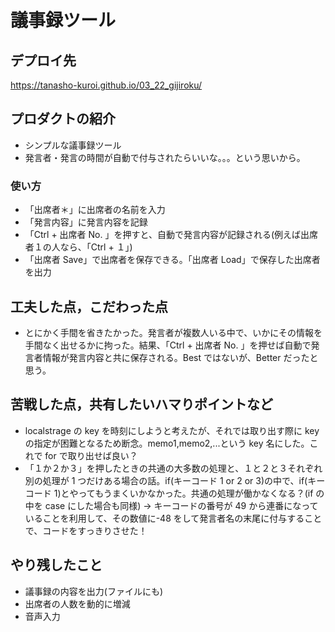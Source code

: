 # 議事録ツール

## デプロイ先

https://tanasho-kuroi.github.io/03_22_gijiroku/

## プロダクトの紹介

-  シンプルな議事録ツール
-  発言者・発言の時間が自動で付与されたらいいな。。。という思いから。

### 使い方

-  「出席者＊」に出席者の名前を入力
-  「発言内容」に発言内容を記録
-  「Ctrl + 出席者 No. 」を押すと、自動で発言内容が記録される(例えば出席者１の人なら、「Ctrl + １」)
-  「出席者 Save」で出席者を保存できる。「出席者 Load」で保存した出席者を出力

## 工夫した点，こだわった点

-  とにかく手間を省きたかった。発言者が複数人いる中で、いかにその情報を手間なく出せるかに拘った。結果、「Ctrl + 出席者 No. 」を押せば自動で発言者情報が発言内容と共に保存される。Best ではないが、Better だったと思う。

## 苦戦した点，共有したいハマりポイントなど

-  localstrage の key を時刻にしようと考えたが、それでは取り出す際に key の指定が困難となるため断念。memo1,memo2,...という key 名にした。これで for で取り出せば良い？
-  「１か２か３」を押したときの共通の大多数の処理と、１と２と３それぞれ別の処理が 1 つだけある場合の話。if(キーコード 1 or 2 or 3)の中で、if(キーコード 1)とやってもうまくいかなかった。共通の処理が働かなくなる？(if の中を case にした場合も同様)
   → キーコードの番号が 49 から連番になっていることを利用して、その数値に-48 をして発言者名の末尾に付与することで、コードをすっきりさせた！

## やり残したこと

-  議事録の内容を出力(ファイルにも)
-  出席者の人数を動的に増減
-  音声入力
